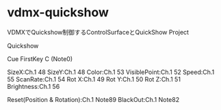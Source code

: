 # vdmx-quickshow

VDMXでQuickshow制御するControlSurfaceとQuickShow Project

Quickshow 


Cue FirstKey C (Note0)

SizeX:Ch.1 48
SizeY:Ch.1 48
Color:Ch.1 53
VisiblePoint:Ch.1 52
Speed:Ch.1 55
ScanRate:Ch.1 54
Rot X:Ch.1 49
Rot Y:Ch.1 50
Rot Z:Ch.1 51
Brightness:Ch.1 56

Reset(Position & Rotation):Ch.1 Note89
BlackOut:Ch.1 Note82
